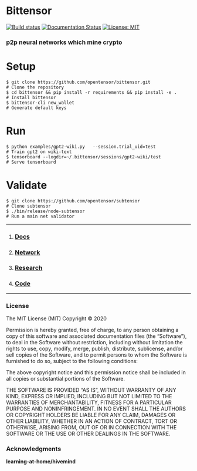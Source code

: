 # **Bittensor**
[![Build status](https://circleci.com/gh/opentensor/bittensor.svg?style=shield)](https://circleci.com/gh/opentensor/bittensor)
[![Documentation Status](https://readthedocs.org/projects/bittensor-docs/badge/?version=latest)](https://bittensor-docs.readthedocs.io/en/latest/?badge=latest)
[![License: MIT](https://img.shields.io/badge/License-MIT-yellow.svg)](https://opensource.org/licenses/MIT)


### p2p neural networks which mine crypto

# Setup

```
$ git clone https://github.com/opentensor/bittensor.git                             # Clone the repository
$ cd bittensor && pip install -r requirements && pip install -e .                   # Install bittensor
$ bittensor-cli new_wallet                                                          # Generate default keys
```

# Run
```
$ python examples/gpt2-wiki.py   --session.trial_uid=test                           # Train gpt2 on wiki-text
$ tensorboard --logdir=~/.bittensor/sessions/gpt2-wiki/test                          # Serve tensorboard
```

# Validate
```
$ git clone https://github.com/opentensor/subtensor                                 # Clone subtensor
$ ./bin/release/node-subtensor                                                      # Run a main net validator
```

---

1. ### [Docs](https://opentensor.github.io/book/index.html)
1. ### [Network](https://opentensor.github.io/visualizer/index.html)
1. ### [Research](https://uploads-ssl.webflow.com/5cfe9427d35b15fd0afc4687/5fa940aea6a95b870067cf09_bittensor.pdf)
1. ### [Code](https://github.com/opentensor/BitTensor)

---
### License
The MIT License (MIT)
Copyright © 2020 <copyright holders>

Permission is hereby granted, free of charge, to any person obtaining a copy of this software and associated documentation files (the “Software”), to deal in the Software without restriction, including without limitation the rights to use, copy, modify, merge, publish, distribute, sublicense, and/or sell copies of the Software, and to permit persons to whom the Software is furnished to do so, subject to the following conditions:

The above copyright notice and this permission notice shall be included in all copies or substantial portions of the Software.

THE SOFTWARE IS PROVIDED “AS IS”, WITHOUT WARRANTY OF ANY KIND, EXPRESS OR IMPLIED, INCLUDING BUT NOT LIMITED TO THE WARRANTIES OF MERCHANTABILITY, FITNESS FOR A PARTICULAR PURPOSE AND NONINFRINGEMENT. IN NO EVENT SHALL THE AUTHORS OR COPYRIGHT HOLDERS BE LIABLE FOR ANY CLAIM, DAMAGES OR OTHER LIABILITY, WHETHER IN AN ACTION OF CONTRACT, TORT OR OTHERWISE, ARISING FROM, OUT OF OR IN CONNECTION WITH THE SOFTWARE OR THE USE OR OTHER DEALINGS IN THE SOFTWARE.


### Acknowledgments
**learning-at-home/hivemind**
